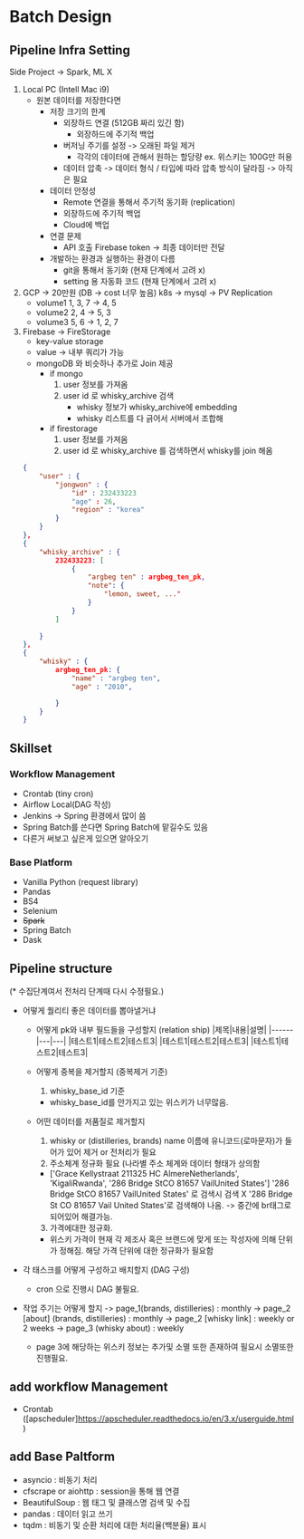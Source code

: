 # Batch Design

## Pipeline Infra Setting
Side Project -> Spark, ML X

1. Local PC (Intell Mac i9)
    - 원본 데이터를 저장한다면
        - 저장 크기의 한계
            - 외장하드 연결 (512GB 짜리 있긴 함)
                - 외장하드에 주기적 백업
            - 버저닝 주기를 설정 -> 오래된 파일 제거
                - 각각의 데이터에 관해서 원하는 할당량 ex. 위스키는 100G만 허용
            - 데이터 압축 -> 데이터 형식 / 타입에 따라 압축 방식이 달라짐 -> 아직은 필요
        - 데이터 안정성
            - Remote 연결을 통해서 주기적 동기화 (replication)
            - 외장하드에 주기적 백업
            - Cloud에 백업
        - 연결 문제
            - API 호출 Firebase token -> 최종 데이터만 전달
        - 개발하는 환경과 실행하는 환경이 다름
            - git을 통해서 동기화 (현재 단계에서 고려 x)
            - setting 용 자동화 코드 (현재 단계에서 고려 x)
2. GCP -> 20만원 (DB -> cost 너무 높음) k8s -> mysql -> PV Replication
    - volume1 1, 3, 7 -> 4, 5
    - volume2 2, 4 -> 5, 3
    - volume3 5, 6 -> 1, 2, 7
3. Firebase -> FireStorage
    - key-value storage
    - value -> 내부 쿼리가 가능
    - mongoDB 와 비슷하나 추가로 Join 제공
        - if mongo
            1. user 정보를 가져옴
            2. user id 로 whisky_archive 검색
                - whisky 정보가 whisky_archive에 embedding
                - whisky 리스트를 다 긁어서 서버에서 조합해
        - if firestorage
            1. user 정보를 가져옴
            2. user id 로 whisky_archive 를 검색하면서 whisky를 join 해옴
    ```json
    {
        "user" : {
            "jongwon" : {
                "id" : 232433223
                "age" : 26,
                "region" : "korea"
            }
        }
    },
    {
        "whisky_archive" : {
            232433223: [
                {
                    "argbeg ten" : argbeg_ten_pk,
                    "note": {
                        "lemon, sweet, ..."
                    }
                }
            ]
            
        }
    },
    {
        "whisky" : {
            argbeg_ten_pk: {
                "name" : "argbeg ten",
                "age" : "2010",

            }
        }
    }
    ```

## Skillset

### Workflow Management
- Crontab (tiny cron)
- Airflow Local(DAG 작성)
- Jenkins -> Spring 환경에서 많이 씀
- Spring Batch를 쓴다면 Spring Batch에 맡길수도 있음
- 다른거 써보고 싶은게 있으면 알아오기

### Base Platform
- Vanilla Python (request library)
- Pandas
- BS4
- Selenium
- ~~Spark~~
- Spring Batch
- Dask

## Pipeline structure 
(* 수집단계여서 전처리 단계때 다시 수정필요.)

- 어떻게 퀄리티 좋은 데이터를 뽑아낼거냐
    - 어떻게 pk와 내부 필드들을 구성할지 (relation ship)
      |제목|내용|설명|
    |------|---|---|
    |테스트1|테스트2|테스트3|
    |테스트1|테스트2|테스트3|
    |테스트1|테스트2|테스트3|
          
    - 어떻게 중복을 제거할지 (중복제거 기준)
      1. whisky_base_id 기준
        * whisky_base_id를 안가지고 있는 위스키가 너무많음.
    - 어떤 데이터를 저품질로 제거할지
      1. whisky or (distilleries, brands) name 이름에 유니코드(로마문자)가 들어가 있어 제거 or 전처리가 필요
      2. 주소체계 정규화 필요 (나라별 주소 체계와 데이터 형태가 상의함
        * ['Grace Kellystraat 211325 HC  AlmereNetherlands', 'KigaliRwanda', '286 Bridge StCO 81657 VailUnited States']
         '286 Bridge StCO 81657 VailUnited States' 로 검색시 검색 X
         '286 Bridge St CO 81657 Vail United States'로 검색해야 나옴.
         -> 중간에 br태그로 되어있어 해결가능.
      3. 가격에대한 정규화.
        * 위스키 가격이 현재 각 제조사 혹은 브랜드에 맞게 또는 작성자에 의해 단위가 정해짐.
          해당 가격 단위에 대한 정규화가 필요함

      
- 각 태스크를 어떻게 구성하고 배치할지 (DAG 구성)
  * cron 으로 진행시 DAG 불필요.
  
- 작업 주기는 어떻게 할지
  -> page_1(brands, distilleries)          : monthly
  -> page_2 [about] (brands, distilleries) : monthly
  -> page_2 [whisky link]                  : weekly or 2 weeks
  -> page_3 (whisky about)                 : weekly
  * page 3에 해당하는 위스키 정보는 추가및 소멸 또한 존재하여 필요시 소멸또한 진행필요.


## add workflow Management
- Crontab ([apscheduler]<https://apscheduler.readthedocs.io/en/3.x/userguide.html>)

## add Base Paltform
- asyncio             : 비동기 처리
- cfscrape or aiohttp :  session을 통해 웹 연결
- BeautifulSoup       : 웹 태그 및 클래스명 검색 및 수집
- pandas              : 데이터 읽고 쓰기
- tqdm                : 비동기 및 순환 처리에 대한 처리율(백분율) 표시

